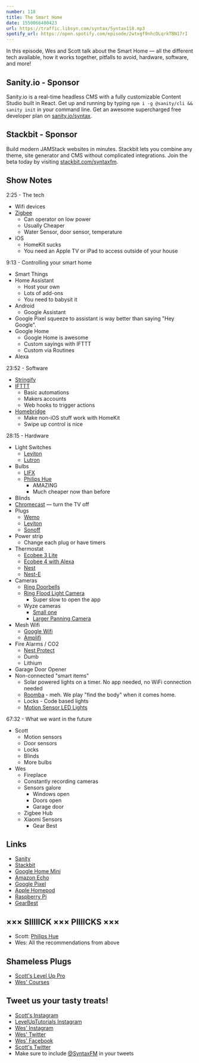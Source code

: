 ```yaml
---
number: 118
title: The Smart Home
date: 1550066400423
url: https://traffic.libsyn.com/syntax/Syntax118.mp3
spotify_url: https://open.spotify.com/episode/2wtxgf9nhcDLqrkTBN17rI
---
```


In this episode, Wes and Scott talk about the Smart Home — all the different tech available, how it works together, pitfalls to avoid, hardware, software, and more!

## Sanity.io - Sponsor

Sanity.io is a real-time headless CMS with a fully customizable Content Studio built in React. Get up and running by typing `npm i -g @sanity/cli && sanity init` in your command line. Get an awesome supercharged free developer plan on [sanity.io/syntax](https://sanity.io/syntax?utm_source=syntax-fm&utm_campaign=syntax1).

## Stackbit - Sponsor

Build modern JAMStack websites in minutes. Stackbit lets you combine any theme, site generator and CMS without complicated integrations. Join the beta today by visiting [stackbit.com/syntaxfm](https://www.stackbit.com/syntaxfm/).

## Show Notes

2:25 - The tech

* Wifi devices
* [Zigbee](https://www.zigbee.org/)
  * Can operator on low power
  * Usually Cheaper
  * Water Sensor, door sensor, temperature
* iOS
  * HomeKit sucks
  * You need an Apple TV or iPad to access outside of your house

9:13 - Controlling your smart home

* Smart Things
* Home Assistant
  * Host your own
  * Lots of add-ons
  * You need to babysit it
* Android
  * Google Assistant
* Google Pixel squeeze to assistant is way better than saying "Hey Google".
* Google Home
  * Google Home is awesome
  * Custom sayings with IFTTT
  * Custom via Routines
* Alexa

23:52 - Software

* [Stringify](https://www.stringify.com/)
* [IFTTT](https://ifttt.com/)
  * Basic automations
  * Makers accounts
  * Web hooks to trigger actions
* [Homebridge](https://homebridge.io/)
  * Make non-iOS stuff work with HomeKit
  * Swipe up control is nice

28:15 - Hardware

* Light Switches
  * [Leviton](https://www.leviton.com/en)
  * [Lutron](https://www.casetawireless.com/)
* Bulbs
  * [LIFX](https://www.lifx.com/)
  * [Philips Hue](http://meethue.com)
    * AMAZING
    * Much cheaper now than before
* Blinds
* [Chromecast](https://store.google.com/product/chromecast) — turn the TV off
* Plugs
  * [Wemo](https://www.belkin.com/us/Products/smarthome-iot/c/wemo/)
  * [Leviton](https://www.leviton.com/en)
  * [Sonoff](https://sonoff.itead.cc/en/)
* Power strip
  * Change each plug or have timers
* Thermostat
  * [Ecobee 3 Lite](https://amzn.to/2MBRAwG)
  * [Ecobee 4 with Alexa](https://amzn.to/2Wylgzw)
  * [Nest](https://amzn.to/2RY0drh)
  * [Nest-E](https://amzn.to/2G6yQ7t)
* Cameras
  * [Ring Doorbells](https://amzn.to/2MAnYja)
  * [Ring Flood Light Camera](https://amzn.to/2B841vD)
    * Super slow to open the app
  * Wyze cameras
    * [Small one](https://amzn.to/2WqCoHi)
    * [Larger Panning Camera](https://amzn.to/2Wl338t)
* Mesh Wifi
  * [Google Wifi](https://store.google.com/us/product/google_wifi)
  * [Amplifi](https://www.amplifi.com/)
* Fire Alarms / CO2
  * [Nest Protect](https://nest.com/smoke-co-alarm/overview/)
  * Dumb
  * Lithium
* Garage Door Opener
* Non-connected "smart items"
  * Solar powered lights on a timer. No app needed, no WiFi connection needed
  * [Roomba](https://store.irobot.com/default/home) - meh. We play "find the body" when it comes home.
  * Locks - Code based lights
  * [Motion Sensor LED Lights](https://www.amazon.com/gp/product/B01HO1FLDI/ref=ppx_od_dt_b_asin_title_s00?ie=UTF8&psc=1)

67:32 - What we want in the future

* Scott
  * Motion sensors
  * Door sensors
  * Locks
  * Blinds
  * More bulbs
* Wes
  * Fireplace
  * Constantly recording cameras
  * Sensors galore
    * Windows open
    * Doors open
    * Garage door
  * Zigbee Hub
  * Xiaomi Sensors
    * Gear Best

## Links

* [Sanity](https://sanity.io/syntax?utm_source=syntax-fm&utm_campaign=syntax1)
* [Stackbit](https://www.stackbit.com/syntaxfm)
* [Google Home Mini](https://store.google.com/us/product/google_home_mini?hl=en-US)
* [Amazon Echo](https://www.amazon.com/all-new-amazon-echo-speaker-with-wifi-alexa-dark-charcoal/dp/B06XCM9LJ4)
* [Google Pixel](https://store.google.com/product/pixel_3)
* [Apple Homepod](https://www.apple.com/ios/home/)
* [Raspberry Pi](https://www.raspberrypi.org/)
* [GearBest](https://us.gearbest.com/)

## ××× SIIIIICK ××× PIIIICKS ×××

* Scott: [Philips Hue](http://meethue.com)
* Wes: All the recommendations from above

## Shameless Plugs

* [Scott's Level Up Pro](https://LevelUpTutorials.com/pro)
* [Wes' Courses](https://www.wesbos.com/courses)

## Tweet us your tasty treats!

* [Scott's Instagram](https://www.instagram.com/stolinski/)
* [LevelUpTutorials Instagram](https://www.instagram.com/LevelUpTutorials/)
* [Wes' Instagram](https://www.instagram.com/wesbos/)
* [Wes' Twitter](https://twitter.com/wesbos)
* [Wes' Facebook](https://www.facebook.com/wesbos.developer)
* [Scott's Twitter](https://twitter.com/stolinski)
* Make sure to include [@SyntaxFM](https://twitter.com/SyntaxFM) in your tweets
